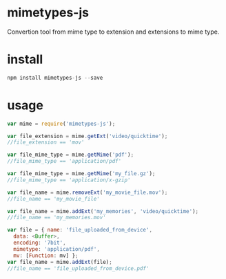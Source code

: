 # mimetypes-js
Convertion tool from mime type to extension and extensions to mime type.

# install
```javascript
npm install mimetypes-js --save
```

# usage
```javascript
var mime = require('mimetypes-js');

var file_extension = mime.getExt('video/quicktime');
//file_extension == 'mov'

var file_mime_type = mime.getMime('pdf');
//file_mime_type == 'application/pdf'

var file_mime_type = mime.getMime('my_file.gz');
//file_mime_type == 'application/x-gzip'

var file_name = mime.removeExt('my_movie_file.mov');
//file_name == 'my_movie_file'

var file_name = mime.addExt('my_memories', 'video/quicktime');
//file_name == 'my_memories.mov'

var file = { name: 'file_uploaded_from_device',
  data: <Buffer>,
  encoding: '7bit',
  mimetype: 'application/pdf',
  mv: [Function: mv] };
var file_name = mime.addExt(file);
//file_name == 'file_uploaded_from_device.pdf'

```
